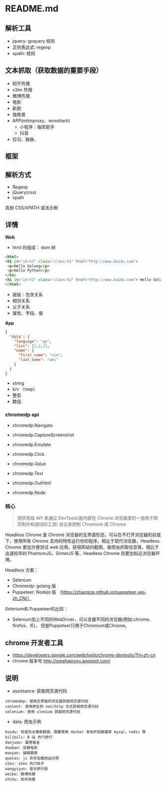 # README.md


## 解析工具

- jquery: goquery 规则
- 正则表达式: regexp
- xpath: 规则


## 文本抓取（获取数据的重要手段）


- 知乎热搜
- v2ex 热搜
- 微博热搜
- 电影
- 新剧
- 独角兽
- APP(mitmproxy、wireshark)
    - 小程序：抽奖助手
    - 抖音
- 拉勾、脉脉、

## 框架

## 解析方式

- Regexp
- jQuery(css)
- xpath

高频 CSS/XPATH 语法示例

## 详情

**Web**

- html 的组成： dom 树

```html
<html>
<h1 id="id-h1" class="class-h1" href="http://www.baidu.com">
 <p>Hello Golang</p>
 <p>Hello Python</p>
</h1>
<h1 id="id-h2" class="class-h2" href="http://www.baidu.com"> Hello Golang</h1>
</html>
```

- 层级：包含关系
- 相邻关系
- 父子关系
- 属性、字段、值

**App**

```json
{
  "data": {
    "language": "go",
    "list": [1,2,3],
    "name": {
      "first_name": "xie",
      "last_name": "wei"
    }
  }
}

```

- string
- k/v （map）
- 整型
- 数组





### chromedp api

- chromedp.Navigate
- chromedp.CaptureScreenshot
- chromedp.Emulate
- chromedp.Click

- chromedp.Value
- chromedp.Text
- chromedp.OutHtml
- chromedp.Node


### 核心

> 提供高级 API 来通过 DevTools(是内嵌在 Chrome 浏览器里的一组用于网页制作和调试的工具) 协议来控制 Chromium 或 Chrome

Headless Chrome 是 Chrome 浏览器的无界面形态，可以在不打开浏览器的前提下，使用所有 Chrome 支持的特性运行你的程序。相比于现代浏览器，Headless Chrome 更加方便测试 web 应用，获得网站的截图，做爬虫抓取信息等。相比于出道较早的 PhantomJS，SlimerJS 等，Headless Chrome 则更加贴近浏览器环境。

Headless 方案：

- Selenium
- Chromedp: golang 版
- Puppeteer: Nodejs 版 （https://zhaoqize.github.io/puppeteer-api-zh_CN/）

Selenium和 Puppeteer的比较：

- Selenium加上不同的WebDriver，可以支援不同的浏览器(例如:chrome、firefox、IE)， 但是Puppeteer只用于Chromium或Chrome。

## chrome 开发者工具

- https://developers.google.com/web/tools/chrome-devtools/?hl=zh-cn
- chrome 版本号 http://omahaproxy.appspot.com/


## 说明

- assistance: 获取网页源代码

```text
chromedep: 使用无界面的浏览器获取网页源代码
content: 使用原生的 net/http 方式获取网页源代码
selenium: 使用 slenium 获取网页源代码
```

- data: 爬虫示例

```text
baidu: 百度热点搜索数据，需要使用 docker 本地开启数据库 mysql，redis 等
bilibili: B 站 热门排行
danjuan: 蛋卷基金
douban: 豆瓣电影
maoyan: 猫眼票房
quotes: js 异步加载网站示例
v2ex: v2ex 热门帖子
wangyiyun: 音乐排行版
weibo: 微博热搜
zhihu: 知乎热搜
```
